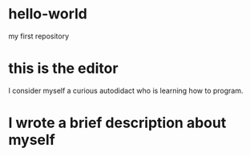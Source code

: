 # hello-world
my first repository
# this is the editor
I consider myself a curious autodidact who is learning how to program.
# I wrote a brief description about myself
